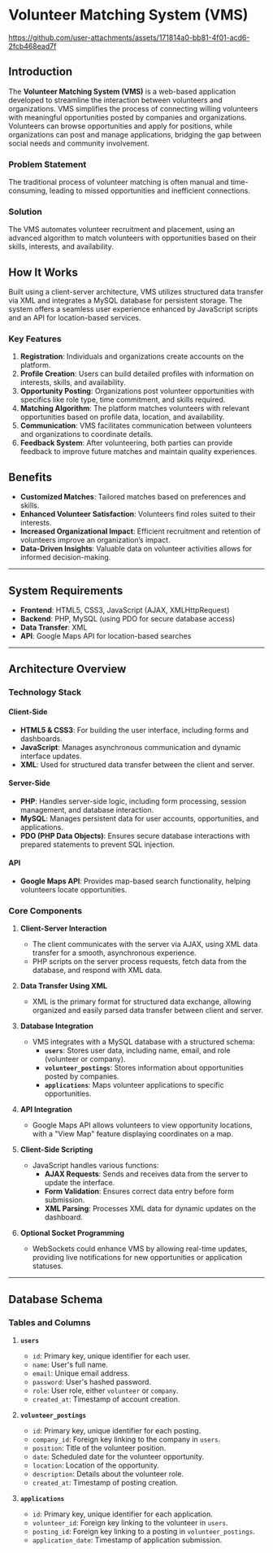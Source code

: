 # Volunteer Matching System (VMS)


https://github.com/user-attachments/assets/171814a0-bb81-4f01-acd6-2fcb468ead7f


## Introduction

The **Volunteer Matching System (VMS)** is a web-based application developed to streamline the interaction between volunteers and organizations. VMS simplifies the process of connecting willing volunteers with meaningful opportunities posted by companies and organizations. Volunteers can browse opportunities and apply for positions, while organizations can post and manage applications, bridging the gap between social needs and community involvement.

### Problem Statement

The traditional process of volunteer matching is often manual and time-consuming, leading to missed opportunities and inefficient connections.

### Solution

The VMS automates volunteer recruitment and placement, using an advanced algorithm to match volunteers with opportunities based on their skills, interests, and availability.

## How It Works

Built using a client-server architecture, VMS utilizes structured data transfer via XML and integrates a MySQL database for persistent storage. The system offers a seamless user experience enhanced by JavaScript scripts and an API for location-based services.

### Key Features

1. **Registration**: Individuals and organizations create accounts on the platform.
2. **Profile Creation**: Users can build detailed profiles with information on interests, skills, and availability.
3. **Opportunity Posting**: Organizations post volunteer opportunities with specifics like role type, time commitment, and skills required.
4. **Matching Algorithm**: The platform matches volunteers with relevant opportunities based on profile data, location, and availability.
5. **Communication**: VMS facilitates communication between volunteers and organizations to coordinate details.
6. **Feedback System**: After volunteering, both parties can provide feedback to improve future matches and maintain quality experiences.

## Benefits

- **Customized Matches**: Tailored matches based on preferences and skills.
- **Enhanced Volunteer Satisfaction**: Volunteers find roles suited to their interests.
- **Increased Organizational Impact**: Efficient recruitment and retention of volunteers improve an organization’s impact.
- **Data-Driven Insights**: Valuable data on volunteer activities allows for informed decision-making.

---

## System Requirements

- **Frontend**: HTML5, CSS3, JavaScript (AJAX, XMLHttpRequest)
- **Backend**: PHP, MySQL (using PDO for secure database access)
- **Data Transfer**: XML
- **API**: Google Maps API for location-based searches

---

## Architecture Overview

### Technology Stack

#### Client-Side
- **HTML5 & CSS3**: For building the user interface, including forms and dashboards.
- **JavaScript**: Manages asynchronous communication and dynamic interface updates.
- **XML**: Used for structured data transfer between the client and server.

#### Server-Side
- **PHP**: Handles server-side logic, including form processing, session management, and database interaction.
- **MySQL**: Manages persistent data for user accounts, opportunities, and applications.
- **PDO (PHP Data Objects)**: Ensures secure database interactions with prepared statements to prevent SQL injection.

#### API
- **Google Maps API**: Provides map-based search functionality, helping volunteers locate opportunities.

### Core Components

1. **Client-Server Interaction**
   - The client communicates with the server via AJAX, using XML data transfer for a smooth, asynchronous experience.
   - PHP scripts on the server process requests, fetch data from the database, and respond with XML data.

2. **Data Transfer Using XML**
   - XML is the primary format for structured data exchange, allowing organized and easily parsed data transfer between client and server.

3. **Database Integration**
   - VMS integrates with a MySQL database with a structured schema:
      - **`users`**: Stores user data, including name, email, and role (volunteer or company).
      - **`volunteer_postings`**: Stores information about opportunities posted by companies.
      - **`applications`**: Maps volunteer applications to specific opportunities.

4. **API Integration**
   - Google Maps API allows volunteers to view opportunity locations, with a "View Map" feature displaying coordinates on a map.

5. **Client-Side Scripting**
   - JavaScript handles various functions:
      - **AJAX Requests**: Sends and receives data from the server to update the interface.
      - **Form Validation**: Ensures correct data entry before form submission.
      - **XML Parsing**: Processes XML data for dynamic updates on the dashboard.

6. **Optional Socket Programming**
   - WebSockets could enhance VMS by allowing real-time updates, providing live notifications for new opportunities or application statuses.

---

## Database Schema

### Tables and Columns

1. **`users`**  
   - `id`: Primary key, unique identifier for each user.
   - `name`: User's full name.
   - `email`: Unique email address.
   - `password`: User's hashed password.
   - `role`: User role, either `volunteer` or `company`.
   - `created_at`: Timestamp of account creation.

2. **`volunteer_postings`**
   - `id`: Primary key, unique identifier for each posting.
   - `company_id`: Foreign key linking to the company in `users`.
   - `position`: Title of the volunteer position.
   - `date`: Scheduled date for the volunteer opportunity.
   - `location`: Location of the opportunity.
   - `description`: Details about the volunteer role.
   - `created_at`: Timestamp of posting creation.

3. **`applications`**
   - `id`: Primary key, unique identifier for each application.
   - `volunteer_id`: Foreign key linking to the volunteer in `users`.
   - `posting_id`: Foreign key linking to a posting in `volunteer_postings`.
   - `application_date`: Timestamp of application submission.
